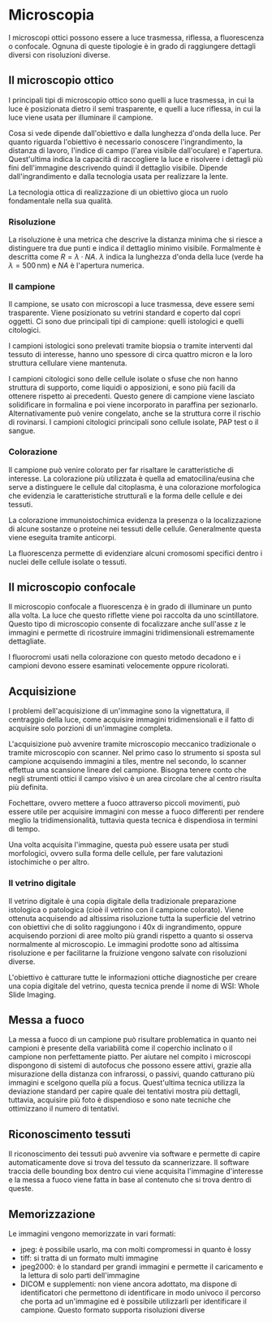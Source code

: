 # Microscopia

I microscopi ottici possono essere a luce trasmessa, riflessa, a fluorescenza o confocale. Ognuna di queste tipologie è in grado di raggiungere dettagli diversi con risoluzioni diverse.

## Il microscopio ottico

I principali tipi di microscopio ottico sono quelli a luce trasmessa, in cui la luce è posizionata dietro il semi trasparente, e quelli a luce riflessa, in cui la luce viene usata per illuminare il campione.

Cosa si vede dipende dall'obiettivo e dalla lunghezza d'onda della luce. Per quanto riguarda l'obiettivo è necessario conoscere l'ingrandimento, la distanza di lavoro, l'indice di campo (l'area visibile dall'oculare) e l'apertura. Quest'ultima indica la capacità di raccogliere la luce e risolvere i dettagli più fini dell'immagine descrivendo quindi il dettaglio visibile. Dipende dall'ingrandimento e dalla tecnologia usata per realizzare la lente.

La tecnologia ottica di realizzazione di un obiettivo gioca un ruolo fondamentale nella sua qualità.

### Risoluzione

La risoluzione è una metrica che descrive la distanza minima che si riesce a distinguere tra due punti e indica il dettaglio minimo visibile. Formalmente è descritta come $R=\lambda \cdot NA$. $\lambda$ indica la lunghezza d'onda della luce (verde ha $\lambda = 500\,\mathrm{nm}$) e $NA$ è l'apertura numerica.

### Il campione

Il campione, se usato con microscopi a luce trasmessa, deve essere semi trasparente. Viene posizionato su vetrini standard e coperto dal copri oggetti. Ci sono due principali tipi di campione: quelli istologici e quelli citologici.

I campioni istologici sono prelevati tramite biopsia o tramite interventi dal tessuto di interesse, hanno uno spessore di circa quattro micron e la loro struttura cellulare viene mantenuta.

I campioni citologici sono delle cellule isolate o sfuse che non hanno struttura di supporto, come liquidi o apposizioni, e sono più facili da ottenere rispetto ai precedenti. Questo genere di campione viene lasciato solidificare in formalina e poi viene incorporato in paraffina per sezionarlo. Alternativamente può venire congelato, anche se la struttura corre il rischio di rovinarsi. I campioni citologici principali sono cellule isolate, PAP test o il sangue.

### Colorazione

Il campione può venire colorato per far risaltare le caratteristiche di interesse. La colorazione più utilizzata è quella ad ematocilina/eusina che serve a distinguere le cellule dal citoplasma, è una colorazione morfologica che evidenzia le caratteristiche strutturali e la forma delle cellule e dei tessuti.

La colorazione immunoistochimica evidenza la presenza o la localizzazione di alcune sostanze o proteine nei tessuti delle cellule. Generalmente questa viene eseguita tramite anticorpi.

La fluorescenza permette di evidenziare alcuni cromosomi specifici dentro i nuclei delle cellule isolate o tessuti.

## Il microscopio confocale

Il microscopio confocale a fluorescenza è in grado di illuminare un punto alla volta. La luce che questo riflette viene poi raccolta da uno scintillatore. Questo tipo di microscopio consente di focalizzare anche sull'asse z le immagini e permette di ricostruire immagini tridimensionali estremamente dettagliate. 

I fluorocromi usati nella colorazione con questo metodo decadono e i campioni devono essere esaminati velocemente oppure ricolorati.

## Acquisizione 

I problemi dell'acquisizione di un'immagine sono la vignettatura, il centraggio della luce, come acquisire immagini tridimensionali e il fatto di acquisire solo porzioni di un'immagine completa.

L'acquisizione può avvenire tramite microscopio meccanico tradizionale o tramite microscopio con scanner. Nel primo caso lo strumento si sposta sul campione acquisendo immagini a tiles, mentre nel secondo, lo scanner effettua una scansione lineare del campione. Bisogna tenere conto che negli strumenti ottici il campo visivo è un area circolare che al centro risulta più definita.

Fochettare, ovvero mettere a fuoco attraverso piccoli movimenti, può essere utile per acquisire immagini con messe a fuoco differenti per rendere meglio la tridimensionalità, tuttavia questa tecnica è dispendiosa in termini di tempo.

Una volta acquisita l'immagine, questa può essere usata per studi morfologici, ovvero sulla forma delle cellule, per fare valutazioni istochimiche o per altro.

### Il vetrino digitale

Il vetrino digitale è una copia digitale della tradizionale preparazione istologica o patologica (cioè il vetrino con il campione colorato). Viene ottenuta acquisendo ad altissima risoluzione tutta la superficie del vetrino con obiettivi che di solito raggiungono i 40x di ingrandimento, oppure acquisendo porzioni di aree molto più grandi rispetto a quanto si osserva normalmente al microscopio. Le immagini prodotte sono ad altissima risoluzione e per facilitarne la fruizione vengono salvate con risoluzioni diverse. 

L'obiettivo è catturare tutte le informazioni ottiche diagnostiche per creare una copia digitale del vetrino, questa tecnica prende il nome di WSI: Whole Slide Imaging. 

## Messa a fuoco

La messa a fuoco di un campione può risultare problematica in quanto nei campioni è presente della variabilità come il coperchio inclinato o il campione non perfettamente piatto. Per aiutare nel compito i microscopi dispongono di sistemi di autofocus che possono essere attivi, grazie alla misurazione della distanza con infrarossi, o passivi, quando catturano più immagini e scelgono quella più a focus. Quest'ultima tecnica utilizza la deviazione standard per capire quale dei tentativi mostra più dettagli, tuttavia, acquisire più foto è dispendioso e sono nate tecniche che ottimizzano il numero di tentativi.

## Riconoscimento tessuti

Il riconoscimento dei tessuti può avvenire via software e permette di capire automaticamente dove si trova del tessuto da scannerizzare. Il software traccia delle bounding box dentro cui viene acquisita l'immagine d'interesse e la messa a fuoco viene fatta in base al contenuto che si trova dentro di queste.

## Memorizzazione

Le immagini vengono memorizzate in vari formati:

- jpeg: è possibile usarlo, ma con molti compromessi in quanto è lossy
- tiff: si tratta di un formato multi immagine
- jpeg2000: è lo standard per grandi immagini e permette il caricamento e la lettura di solo parti dell'immagine
- DICOM e supplementi: non viene ancora adottato, ma dispone di identificatori che permettono di identificare in modo univoco il percorso che porta ad un'immagine ed è possibile utilizzarli per identificare il campione. Questo formato supporta risoluzioni diverse
